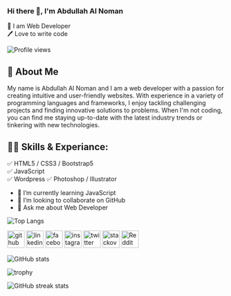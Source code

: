 ### Hi there 👋, I'm Abdullah Al Noman

<p>
👑 I am Web Developer <br> 
🖊️ Love to write code <br>
</p> 

![Profile views](https://gpvc.arturio.dev/nomandevs) 

## 🚀 About Me
My name is Abdullah Al Noman and I am a web developer with a passion for creating intuitive and user-friendly websites. With experience in a variety of programming languages and frameworks, I enjoy tackling challenging projects and finding innovative solutions to problems. When I'm not coding, you can find me staying up-to-date with the latest industry trends or tinkering with new technologies.

## 👨‍💻 Skills & Experiance:
✅ HTML5 / CSS3 / Bootstrap5 <br> 
✅ JavaScript <br>
✅ Wordpress
✅ Photoshop / Illustrator <br>

- 🌱 I’m currently learning JavaScript 
- 👯 I’m looking to collaborate on GitHub 
- 💬 Ask me about Web Developer 

![Top Langs](https://github-readme-stats.vercel.app/api/top-langs/?username=nomandevs)


[<img src='https://cdn.jsdelivr.net/npm/simple-icons@3.0.1/icons/github.svg' alt='github' height='40'>](https://github.com/nomandevs)  [<img src='https://cdn.jsdelivr.net/npm/simple-icons@3.0.1/icons/linkedin.svg' alt='linkedin' height='40'>](https://www.linkedin.com/in/alnomanuix/)  [<img src='https://cdn.jsdelivr.net/npm/simple-icons@3.0.1/icons/facebook.svg' alt='facebook' height='40'>](https://www.facebook.com/alnomanuix)  [<img src='https://cdn.jsdelivr.net/npm/simple-icons@3.0.1/icons/instagram.svg' alt='instagram' height='40'>](https://www.instagram.com/alnomanuix/)  [<img src='https://cdn.jsdelivr.net/npm/simple-icons@3.0.1/icons/twitter.svg' alt='twitter' height='40'>](https://twitter.com/alnomanuix)  [<img src='https://cdn.jsdelivr.net/npm/simple-icons@3.0.1/icons/stackoverflow.svg' alt='stackoverflow' height='40'>](https://stackoverflow.com/users/alnomanuix)  [<img src='https://cdn.jsdelivr.net/npm/simple-icons@3.0.1/icons/reddit.svg' alt='Reddit' height='40'>](https://www.reddit.com/user/alnomanuix)  

![GitHub stats](https://github-readme-stats.vercel.app/api?username=nomandevs&show_icons=true&count_private=true)  


![trophy](https://github-profile-trophy.vercel.app/?username=nomandevs)





![GitHub streak stats](https://streak-stats.demolab.com/?user=nomandevs)  

 
